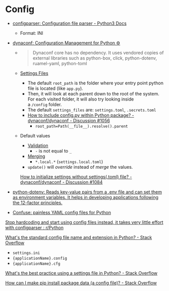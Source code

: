 # Config
- [configparser: Configuration file parser - Python3 Docs](https://docs.python.org/3/library/configparser.html)
  - Format: INI

- [dynaconf: Configuration Management for Python ⚙](https://github.com/dynaconf/dynaconf)
  - > Dynaconf core has no dependency. It uses vendored copies of external libraries such as python-box, click, python-dotenv, ruamel-yaml, python-toml
  
  - [Settings Files](https://www.dynaconf.com/settings_files/)
    - The default `root_path` is the folder where your entry point python file is located (like `app.py`).
    - Then, it will look at each parent down to the root of the system. For each visited folder, it will also try looking inside a `/config` folder.
    - The default `settings_files` are: `settings.toml`, `.secrets.toml`
    - [How to include config.py within Python package? - dynaconf/dynaconf - Discussion #1056](https://github.com/dynaconf/dynaconf/discussions/1056)
      - `root_path=Path(__file__).resolve().parent`
  
  - Default values
    - [Validation](https://www.dynaconf.com/validation/)
      - `-` is not equal to `_`
    - [Merging](https://www.dynaconf.com/merging/)
      - `*.local.*` (`settings.local.toml`)
    - `update()` will *override* instead of *merge* the values.
  
    [How to initialize settings without settings(.toml) file? - dynaconf/dynaconf - Discussion #1084](https://github.com/dynaconf/dynaconf/discussions/1084)

- [python-dotenv: Reads key-value pairs from a .env file and can set them as environment variables. It helps in developing applications following the 12-factor principles.](https://github.com/theskumar/python-dotenv)

- [Confuse: painless YAML config files for Python](https://github.com/beetbox/confuse)

[Stop hardcoding and start using config files instead, it takes very little effort with configparser : r/Python](https://www.reddit.com/r/Python/comments/my1m66/stop_hardcoding_and_start_using_config_files/)

[What's the standard config file name and extension in Python? - Stack Overflow](https://stackoverflow.com/questions/2850084/whats-the-standard-config-file-name-and-extension-in-python)
- `settings.ini`
- `{applicationName}.config`
- `{applicationName}.cfg`

[What's the best practice using a settings file in Python? - Stack Overflow](https://stackoverflow.com/questions/5055042/whats-the-best-practice-using-a-settings-file-in-python)

[How can I make pip install package data (a config file)? - Stack Overflow](https://stackoverflow.com/questions/58038169/how-can-i-make-pip-install-package-data-a-config-file)
